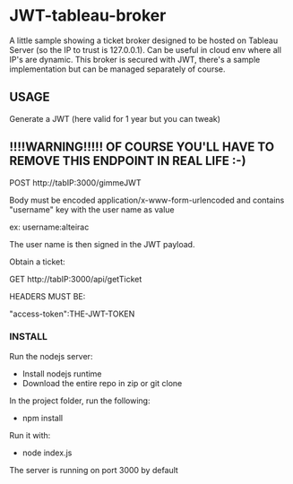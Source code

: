 
# JWT-tableau-broker

A little sample showing a ticket broker designed to be hosted on Tableau Server (so the IP to trust is 127.0.0.1).
Can be useful in cloud env where all IP's are dynamic.
This broker is secured with JWT, there's a sample implementation but can be managed separately of course.

## USAGE

Generate a JWT (here valid for 1 year but you can tweak) 
## !!!!WARNING!!!!! OF COURSE YOU'LL HAVE TO REMOVE THIS ENDPOINT IN REAL LIFE :-)

POST http://tabIP:3000/gimmeJWT

Body must be encoded application/x-www-form-urlencoded and contains "username" key with the user name as value

ex: username:alteirac

The user name is then signed in the JWT payload.

Obtain  a ticket:

GET http://tabIP:3000/api/getTicket

HEADERS MUST BE:

"access-token":THE-JWT-TOKEN

### INSTALL
Run the nodejs server:
- Install nodejs runtime
- Download the entire repo in zip or git clone

In the project folder, run the following:
- npm install

Run it with:
- node index.js

The server is running on port 3000 by default
